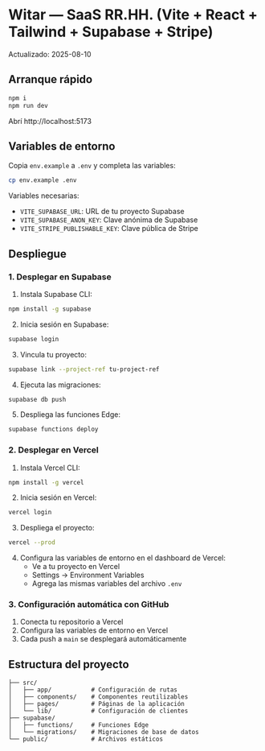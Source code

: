 # Witar — SaaS RR.HH. (Vite + React + Tailwind + Supabase + Stripe)
Actualizado: 2025-08-10

## Arranque rápido
```bash
npm i
npm run dev
```
Abrí http://localhost:5173

## Variables de entorno
Copia `env.example` a `.env` y completa las variables:

```bash
cp env.example .env
```

Variables necesarias:
- `VITE_SUPABASE_URL`: URL de tu proyecto Supabase
- `VITE_SUPABASE_ANON_KEY`: Clave anónima de Supabase
- `VITE_STRIPE_PUBLISHABLE_KEY`: Clave pública de Stripe

## Despliegue

### 1. Desplegar en Supabase

1. Instala Supabase CLI:
```bash
npm install -g supabase
```

2. Inicia sesión en Supabase:
```bash
supabase login
```

3. Vincula tu proyecto:
```bash
supabase link --project-ref tu-project-ref
```

4. Ejecuta las migraciones:
```bash
supabase db push
```

5. Despliega las funciones Edge:
```bash
supabase functions deploy
```

### 2. Desplegar en Vercel

1. Instala Vercel CLI:
```bash
npm install -g vercel
```

2. Inicia sesión en Vercel:
```bash
vercel login
```

3. Despliega el proyecto:
```bash
vercel --prod
```

4. Configura las variables de entorno en el dashboard de Vercel:
   - Ve a tu proyecto en Vercel
   - Settings → Environment Variables
   - Agrega las mismas variables del archivo `.env`

### 3. Configuración automática con GitHub

1. Conecta tu repositorio a Vercel
2. Configura las variables de entorno en Vercel
3. Cada push a `main` se desplegará automáticamente

## Estructura del proyecto

```
├── src/
│   ├── app/           # Configuración de rutas
│   ├── components/    # Componentes reutilizables
│   ├── pages/         # Páginas de la aplicación
│   └── lib/           # Configuración de clientes
├── supabase/
│   ├── functions/     # Funciones Edge
│   └── migrations/    # Migraciones de base de datos
└── public/            # Archivos estáticos
```
